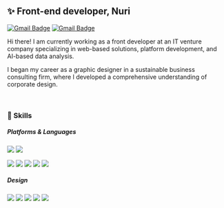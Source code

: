 <h2>✨ Front-end developer, Nuri</h2>

 [![Gmail Badge](https://img.shields.io/badge/naver-03C75A?style=flat-square&logo=naver&logoColor=white&link=mailto:qqq4020@naver.com)](mailto:qqq4020@naver.com) [![Gmail Badge](https://img.shields.io/badge/Gmail-000000?style=flat-square&logo=Gmail&logoColor=white&link=mailto:nuinurss@gmail.com)](mailto:nuinurss@gmail.com)

<p>Hi there! I am currently working as a front developer at an IT venture company specializing in web-based solutions, platform development, and AI-based data analysis. 
  
  I began my career as a graphic designer in a sustainable business consulting firm, where I developed a comprehensive understanding of corporate design.</p>
<br/>

<h3>💪 Skills </h2>

##### Platforms & Languages

<!--
**NuriSeol/NuriSeol** is a ✨ _special_ ✨ repository because its `README.md` (this file) appears on your GitHub profile.

Here are some ideas to get you started:

- 🔭 I’m currently working on ...
- 🌱 I’m currently learning ...
- 👯 I’m looking to collaborate on ...
- 🤔 I’m looking for help with ...
- 💬 Ask me about ...
- 📫 How to reach me: ...
- 😄 Pronouns: ...
- ⚡ Fun fact: ...
-->

<img src="https://img.shields.io/badge/React-61DAFB?style=flat-square&logo=react&logoColor=white"/> <img src="https://img.shields.io/badge/angular-D6002F?style=flat-square&logo=angular&logoColor=white"/>

<img src="https://img.shields.io/badge/TypeScript-3178C6?style=flat-square&logo=typescript&logoColor=white"/> <img src="https://img.shields.io/badge/JavaScript-F7DF1E?style=flat-square&logo=javascript&logoColor=white"/> <img src="https://img.shields.io/badge/Tailwind CSS-06B6D4?style=flat-square&logo=tailwindcss&logoColor=white"/> <img src="https://img.shields.io/badge/CSS3-1572B6?style=flat-square&logo=css3&logoColor=white"/> <img src="https://img.shields.io/badge/HTML5-E34F26?style=flat-square&logo=html5&logoColor=white"/>

##### Design

<img src="https://img.shields.io/badge/Figma-F24E1E?style=flat-square&logo=figma&logoColor=white"/> <img src="https://img.shields.io/badge/Adobe XD-FF61F6?style=flat-square&logo=adobexd&logoColor=white"/> <img src="https://img.shields.io/badge/Adobe InDesign-FF3366?style=flat-square&logo=adobeindesign&logoColor=white"/> <img src="https://img.shields.io/badge/Adobe Photoshop-31A8FF?style=flat-square&logo=adobephotoshop&logoColor=white"/> <img src="https://img.shields.io/badge/Adobe Illustrator-FF9A00?style=flat-square&logo=adobeillustrator&logoColor=white"/> 
